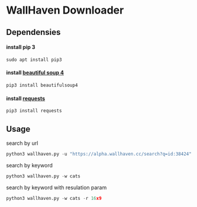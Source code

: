# WallHaven Downloader
## Dependensies

#### install pip 3
```sudo apt install pip3```
#### install [beautiful soup 4](https://www.crummy.com/software/BeautifulSoup/bs4/doc/#quick-start) <br>
```pip3 install beautifulsoup4```
#### install [requests](https://pypi.org/project/requests/) <br>
```pip3 install requests```

## Usage

search by url
```python
python3 wallhaven.py -u "https://alpha.wallhaven.cc/search?q=id:38424"
```

search by keyword
```python
python3 wallhaven.py -w cats
```
search by keyword with resulation param
```python
python3 wallhaven.py -w cats -r 16x9
```
